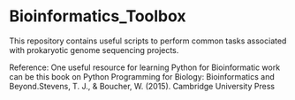 # Bioinformatics_Toolbox
This repository contains useful scripts to perform common tasks associated with prokaryotic genome sequencing projects. 






Reference:
One useful resource for learning Python for Bioinformatic work can be this book on 
Python Programming for Biology: Bioinformatics and Beyond.Stevens, T. J., & Boucher, W. (2015). Cambridge University Press
